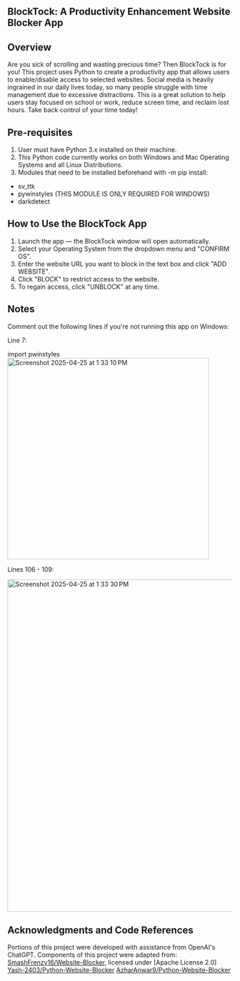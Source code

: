 ## BlockTock: A Productivity Enhancement Website Blocker App

## Overview

Are you sick of scrolling and wasting precious time? Then BlockTock is for you! This project uses Python to create a productivity app that allows users to enable/disable access to selected websites. Social media is heavily ingrained in our daily lives today, so many people struggle with time management due to excessive distractions. This is a great solution to help users stay focused on school or work, reduce screen time, and reclaim lost hours. Take back control of your time today!

## Pre-requisites

1. User must have Python 3.x installed on their machine.
2. This Python code currently works on both Windows and Mac Operating Systems and all Linux Distributions.
3. Modules that need to be installed beforehand with -m pip install:
  - sv_ttk 
  - pywinstyles (THIS MODULE IS ONLY REQUIRED FOR WINDOWS)
  - darkdetect 

## How to Use the BlockTock App

1. Launch the app — the BlockTock window will open automatically.
2. Select your Operating System from the dropdown menu and "CONFIRM OS".
3. Enter the website URL you want to block in the text box and click "ADD WEBSITE".
4. Click "BLOCK" to restrict access to the website.
5. To regain access, click "UNBLOCK" at any time.

## Notes

Comment out the following lines if you're not running this app on Windows:

Line 7: 

import pwinstyles
<img width="451" alt="Screenshot 2025-04-25 at 1 33 10 PM" src="https://github.com/user-attachments/assets/562074dd-46bb-4b10-b156-4b7df09a8d3e" />

Lines 106 - 109: 

<img width="744" alt="Screenshot 2025-04-25 at 1 33 30 PM" src="https://github.com/user-attachments/assets/e28980e3-2a54-4307-bb31-6b61c1e0d779" />

## Acknowledgments and Code References

Portions of this project were developed with assistance from OpenAI's ChatGPT.
Components of this project were adapted from:
[SmashFrenzy16/Website-Blocker](https://github.com/SmashedFrenzy16/Website-Blocker), licensed under [Apache License 2.0]
[Yash-2403/Python-Website-Blocker](https://github.com/Yash-2403/Python-Website-Blocker)
[AzharAnwar9/Python-Website-Blocker](https://github.com/AzharAnwar9/Python-Website-Blocker/tree/main)
